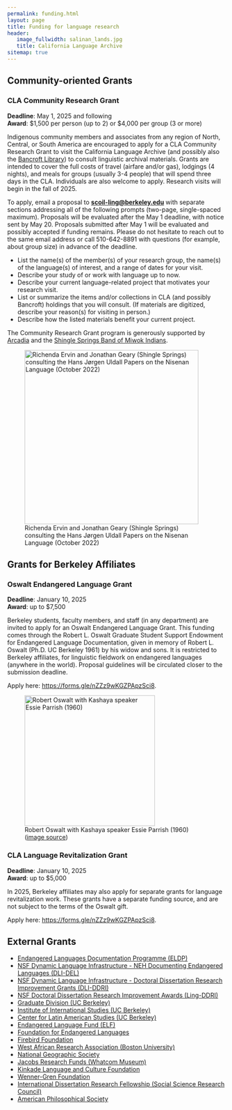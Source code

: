 ```yaml
---
permalink: funding.html
layout: page
title: Funding for language research
header:
   image_fullwidth: salinan_lands.jpg
   title: California Language Archive
sitemap: true
---
```


## Community-oriented Grants

### CLA Community Research Grant

<b>Deadline</b>: May 1, 2025 and following<br>
<b>Award</b>: $1,500 per person (up to 2) or $4,000 per group (3 or more)

Indigenous community members and associates from any region of North, Central, or South America are encouraged to apply for a CLA Community Research Grant to visit the California Language Archive (and possibly also the <a href="https://www.lib.berkeley.edu/visit/bancroft">Bancroft Library</a>) to consult linguistic archival materials. Grants are intended to cover the full costs of travel (airfare and/or gas), lodgings (4 nights), and meals for groups (usually 3-4 people) that will spend three days in the CLA. Individuals are also welcome to apply. Research visits will begin in the fall of 2025.

To apply, email a proposal to <b>scoil-ling@berkeley.edu</b> with separate sections addressing all of the following prompts (two-page, single-spaced maximum). Proposals will be evaluated after the May 1 deadline, with notice sent by May 20. Proposals submitted after May 1 will be evaluated and possibly accepted if funding remains. Please do not hesitate to reach out to the same email address or call 510-642-8891 with questions (for example, about group size) in advance of the deadline.

<ul>
<li>List the name(s) of the member(s) of your research group, the name(s) of the language(s) of interest, and a range of dates for your visit.</li>
<li>Describe your study of or work with language up to now.</li>
<li>Describe your current language-related project that motivates your research visit.</li>
<li>List or summarize the items and/or collections in CLA (and possibly Bancroft) holdings that you will consult. (If materials are digitized, describe your reason(s) for visiting in person.)</li>
<li>Describe how the listed materials benefit your current project.</li>
</ul>

The Community Research Grant program is generously supported by <a href="https://www.arcadiafund.org.uk/">Arcadia</a> and the <a href ="https://www.shinglespringsrancheria.com/">Shingle Springs Band of Miwok Indians</a>. 

<div class="between_images">
<figure>
  <img src="{{site.urlimg}}20221019_nisenan-visit.jpg" alt="Richenda Ervin and Jonathan Geary (Shingle Springs) consulting the Hans Jørgen Uldall Papers on the Nisenan Language (October 2022)" style="width:400px;"/>
  <figcaption class="caption">Richenda Ervin and Jonathan Geary (Shingle Springs) consulting the Hans Jørgen Uldall Papers on the Nisenan Language (October 2022)</figcaption>
</figure>
</div>

## Grants for Berkeley Affiliates

### Oswalt Endangered Language Grant

<b>Deadline</b>: January 10, 2025<br>
<b>Award</b>: up to $7,500

Berkeley students, faculty members, and staff (in any department) are invited to apply for an Oswalt Endangered Language Grant. This funding comes through the Robert L. Oswalt Graduate Student Support Endowment for Endangered Language Documentation, given in memory of Robert L. Oswalt (Ph.D. UC Berkeley 1961) by his widow and sons. It is restricted to Berkeley affiliates, for linguistic fieldwork on endangered languages (anywhere in the world). Proposal guidelines will be circulated closer to the submission deadline.

Apply here: <a href="[https://forms.gle/vTYNbA2a1Xe6qnBFA](https://forms.gle/nZZz9wKGZPApzSci8)">https://forms.gle/nZZz9wKGZPApzSci8</a>.

<div class="between_images">
<figure>
  <img src="{{site.urlimg}}oswalt.jpeg" alt="Robert Oswalt with Kashaya speaker Essie Parrish (1960)" style="width:300px;"/>
  <figcaption class="caption">Robert Oswalt with Kashaya speaker Essie Parrish (1960) (<a href="http://www.livewild.org/RLO/index.html">image source</a>)</figcaption>
</figure>
</div>

### CLA Language Revitalization Grant

<b>Deadline</b>: January 10, 2025<br>
<b>Award</b>: up to $5,000

In 2025, Berkeley affiliates may also apply for separate grants for language revitalization work. These grants have a separate funding source, and are not subject to the terms of the Oswalt gift. 

Apply here: <a href="[https://forms.gle/vTYNbA2a1Xe6qnBFA](https://forms.gle/nZZz9wKGZPApzSci8)">https://forms.gle/nZZz9wKGZPApzSci8</a>.

## External Grants <br>

<ul>
<li><a href="http://www.eldp.net/en/our+grants/documentation+grants/">Endangered Languages Documentation Programme (ELDP)</a>
<li><a href="https://www.neh.gov/grants/preservation/documenting-endangered-languages">NSF Dynamic Language Infrastructure - NEH Documenting Endangered Languages (DLI-DEL)</a>
<li><a href="https://beta.nsf.gov/funding/opportunities/dynamic-language-infrastructure-doctoral-dissertation-research-improvement">NSF Dynamic Language Infrastructure - Doctoral Dissertation Research Improvement Grants (DLI-DDRI)</a>
<li><a href="https://www.nsf.gov/funding/pgm_summ.jsp?pims_id=505033">NSF Doctoral Dissertation Research Improvement Awards (Ling-DDRI)</a>
<li><a href="http://grad.berkeley.edu/financial/deadlines.shtml">Graduate Division (UC Berkeley)</a>
<li><a href="http://iis.berkeley.edu/funding-opportunities/pre-dissertation-research-grant">Institute of International Studies (UC Berkeley)</a>
<li><a href="http://clas.berkeley.edu/research/grants-and-opportunities">Center for Latin American Studies (UC Berkeley)</a>
<li><a href="http://www.endangeredlanguagefund.org/language-legacies.html">Endangered Language Fund (ELF)</a>
<li><a href="http://www.ogmios.org/grants/">Foundation for Endangered Languages</a>
<li><a href="http://www.firebirdfellowships.org/">Firebird Foundation</a>
<li><a href="http://www.bu.edu/wara/fellowship/">West African Research Association (Boston University)</a>
<li><a href="https://www.nationalgeographic.org/grants/">National Geographic Society</a>
<li><a href="http://www.jacobsgrants.org/">Jacobs Research Funds (Whatcom Museum)</a>
<li><a href="https://depts.washington.edu/dmkgrant/">Kinkade Language and Culture Foundation</a></li>
<li><a href="http://www.wennergren.org/programs/">Wenner-Gren Foundation</a>
<li><a href="https://www.ssrc.org/programs/idrf/international-dissertation-research-fellowship/">International Dissertation Research Fellowship (Social Science Research Council)</a>
<li><a href="http://www.amphilsoc.org/grants/phillips">American Philosophical Society</a>
